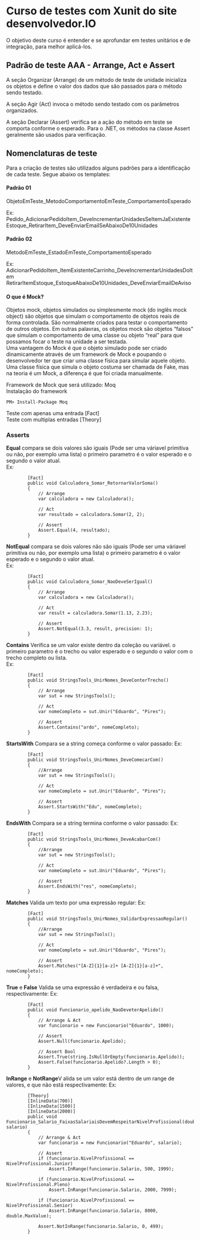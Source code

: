 # Curso de testes com Xunit do site desenvolvedor.IO  
O objetivo deste curso é entender e se aprofundar em testes unitários e de integração, para melhor aplicá-los.  

## Padrão de teste AAA - Arrange, Act e Assert

A seção Organizar (Arrange) de um método de teste de unidade inicializa os objetos e define o valor dos dados que são passados para o método sendo testado.  

A seção Agir (Act) invoca o método sendo testado com os parâmetros organizados.  

A seção Declarar (Assert) verifica se a ação do método em teste se comporta conforme o esperado. Para o .NET, os métodos na classe Assert geralmente são usados para verificação.  

## Nomenclaturas de teste  
Para a criação de testes são utilizados alguns padrões para a identificação de cada teste. Segue abaixo os templates:  

#### Padrão 01  
ObjetoEmTeste_MetodoComportamentoEmTeste_ComportamentoEsperado  

Ex:  
Pedido_AdicionarPedidoItem_DeveIncrementarUnidadesSeItemJaExistente  
Estoque_RetirarItem_DeveEnviarEmailSeAbaixoDe10Unidades  

#### Padrão 02  
MetodoEmTeste_EstadoEmTeste_ComportamentoEsperado

Ex:  
AdicionarPedidoItem_ItemExistenteCarrinho_DeveIncrementarUnidadesDoItem  
RetirarItemEstoque_EstoqueAbaixoDe10Unidades_DeveEnviarEmailDeAviso  

#### O que é Mock?

Objetos mock, objetos simulados ou simplesmente mock (do inglês mock object) são objetos que simulam o comportamento de objetos reais de forma controlada. São normalmente criados para testar o comportamento de outros objetos. Em outras palavras, os objetos mock são objetos “falsos” que simulam o comportamento de uma classe ou objeto “real” para que possamos focar o teste na unidade a ser testada.  
Uma vantagem do Mock é que o objeto simulado pode ser criado dinamicamente através de um framework de Mock e poupando o desenvolvedor ter que criar uma classe física para simular aquele objeto. Uma classe física que simula o objeto costuma ser chamada de Fake, mas na teoria é um Mock, a diferença é que foi criada manualmente.  

Framework de Mock que será utilizado: Moq  
Instalação do framework  
````
PM> Install-Package Moq  
````  
Teste com apenas uma entrada [Fact]  
Teste com multiplas entradas [Theory]  

### Asserts

**Equal** compara se dois valores são iguais (Pode ser uma váriavel primitiva ou não, por exemplo uma lista) o primeiro parametro é o valor esperado e o segundo o valor atual.  
Ex:  
````
        [Fact]
        public void Calculadora_Somar_RetornarValorSoma()
        {
            // Arrange
            var calculadora = new Calculadora();

            // Act
            var resultado = calculadora.Somar(2, 2);

            // Assert
            Assert.Equal(4, resultado);
        }
````

**NotEqual** compara se dois valores não são iguais (Pode ser uma váriavel primitiva ou não, por exemplo uma lista) o primeiro parametro é o valor esperado e o segundo o valor atual.  
Ex:  
````
        [Fact]
        public void Calculadora_Somar_NaoDeveSerIgual()
        {
            // Arrange
            var calculadora = new Calculadora();

            // Act
            var result = calculadora.Somar(1.13, 2.23);

            // Assert
            Assert.NotEqual(3.3, result, precision: 1);
        }
````

**Contains** Verifica se um valor existe dentro da coleção ou variável. o primeiro parametro é o trecho ou valor esperado e o segundo o valor com o trecho completo ou lista.  
Ex:  
````
        [Fact]
        public void StringsTools_UnirNomes_DeveConterTrecho()
        {
            // Arrange
            var sut = new StringsTools();

            // Act
            var nomeCompleto = sut.Unir("Eduardo", "Pires");

            // Assert
            Assert.Contains("ardo", nomeCompleto);
        }
````

**StartsWith** Compara se a string começa conforme o valor passado:
Ex:  
````
        [Fact]
        public void StringsTools_UnirNomes_DeveComecarCom()
        {
            //Arrange
            var sut = new StringsTools();

            // Act
            var nomeCompleto = sut.Unir("Eduardo", "Pires");

            // Assert
            Assert.StartsWith("Edu", nomeCompleto);
        }
````

**EndsWith** Compara se a string termina conforme o valor passado:
Ex:  
````
        [Fact]
        public void StringsTools_UnirNomes_DeveAcabarCom()
        {
            //Arrange
            var sut = new StringsTools();

            // Act
            var nomeCompleto = sut.Unir("Eduardo", "Pires");

            // Assert
            Assert.EndsWith("res", nomeCompleto);
        }
````

**Matches** Valida um texto por uma expressão regular:
Ex:  
````
        [Fact]
        public void StringsTools_UnirNomes_ValidarExpressaoRegular()
        {
            //Arrange
            var sut = new StringsTools();

            // Act
            var nomeCompleto = sut.Unir("Eduardo", "Pires");

            // Assert
            Assert.Matches("[A-Z]{1}[a-z]+ [A-Z]{1}[a-z]+", nomeCompleto);
        }
````

**True** e **False** Valida se uma expressão é verdadeira e ou falsa, respectivamente:
Ex:  
````
        [Fact]
        public void Funcionario_apelido_NaoDeveterApelido()
        {
            // Arrange & Act
            var funcionario = new Funcionario("Eduardo", 1000);

            // Assert
            Assert.Null(funcionario.Apelido);

            // Assert Bool
            Assert.True(string.IsNullOrEmpty(funcionario.Apelido));
            Assert.False(funcionario.Apelido?.Length > 0);
        }
````

**InRange** e **NotRange**V alida se um valor está dentro de um range de valores, e que não está respectivamente:
Ex:  
````
        [Theory]
        [InlineData(700)]
        [InlineData(1500)]
        [InlineData(2000)]
        public void Funcionario_Salario_FaixasSalariaisDevemRespeitarNivelProfissional(double salario)
        {
            // Arrange & Act
            var funcionario = new Funcionario("Eduardo", salario);

            // Assert
            if (funcionario.NivelProfissional == NivelProfissional.Junior)
                Assert.InRange(funcionario.Salario, 500, 1999);

            if (funcionario.NivelProfissional == NivelProfissional.Pleno)
                Assert.InRange(funcionario.Salario, 2000, 7999);

            if (funcionario.NivelProfissional == NivelProfissional.Senior)
                Assert.InRange(funcionario.Salario, 8000, double.MaxValue);

            Assert.NotInRange(funcionario.Salario, 0, 499);
        }
````



